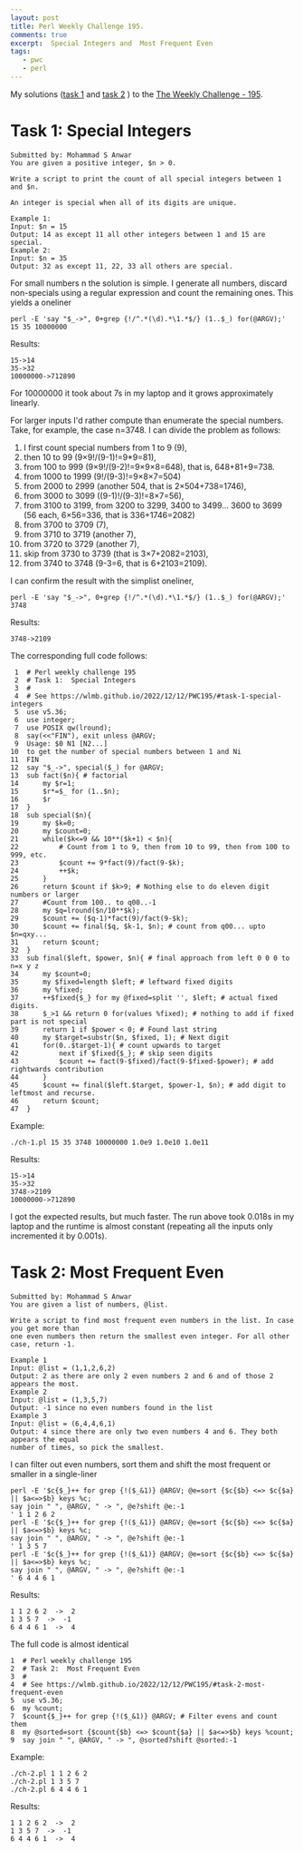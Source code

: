 ```yaml
---
layout: post
title: Perl Weekly Challenge 195.
comments: true
excerpt:  Special Integers and  Most Frequent Even
tags:
   - pwc
   - perl
---
```


My solutions
([task 1](https://github.com/wlmb/perlweeklychallenge-club/blob/master/challenge-195/wlmb/perl/ch-1.pl)
and
[task 2](https://github.com/wlmb/perlweeklychallenge-club/blob/master/challenge-195/wlmb/perl/ch-2.pl)
)
to the  [The Weekly Challenge - 195](https://theweeklychallenge.org/blog/perl-weekly-challenge-195).


# Task 1: Special Integers

    Submitted by: Mohammad S Anwar
    You are given a positive integer, $n > 0.

    Write a script to print the count of all special integers between 1 and $n.

    An integer is special when all of its digits are unique.

    Example 1:
    Input: $n = 15
    Output: 14 as except 11 all other integers between 1 and 15 are special.
    Example 2:
    Input: $n = 35
    Output: 32 as except 11, 22, 33 all others are special.

For small numbers n the solution is simple. I generate all numbers,
discard non-specials using a regular expression and count the
remaining ones. This yields a oneliner

    perl -E 'say "$_->", 0+grep {!/^.*(\d).*\1.*$/} (1..$_) for(@ARGV);' 15 35 10000000

Results:

    15->14
    35->32
    10000000->712890

For 10000000 it took about 7s in my laptop and it grows approximately linearly.

For larger inputs I'd rather compute than enumerate the special
numbers. Take, for example, the case n=3748. I can divide the
problem as follows:

1.  I first count special numbers from 1 to 9 (9),
2.  then 10 to 99 (9×9!/(9-1)!=9\*9=81),
3.  from 100 to 999 (9×9!/(9-2)!=9×9×8=648), that is, 648+81+9=738.
4.  from 1000 to 1999 (9!/(9-3)!=9×8×7=504)
5.  from 2000 to 2999 (another 504, that is 2×504+738=1746),
6.  from 3000 to 3099 ((9-1)!/(9-3)!=8×7=56),
7.  from 3100 to 3199, from 3200 to 3299, 3400 to 3499… 3600 to 3699
    (56 each, 6×56=336, that is 336+1746=2082)
8.  from 3700 to 3709 (7),
9.  from 3710 to 3719 (another 7),
10. from 3720 to 3729 (another 7),
11. skip from 3730 to 3739 (that is 3×7+2082=2103),
12. from 3740 to 3748 (9-3=6, that is 6+2103=2109).

I can confirm the result with the simplist oneliner,

    perl -E 'say "$_->", 0+grep {!/^.*(\d).*\1.*$/} (1..$_) for(@ARGV);' 3748

Results:

    3748->2109

The corresponding full code follows:

     1  # Perl weekly challenge 195
     2  # Task 1:  Special Integers
     3  #
     4  # See https://wlmb.github.io/2022/12/12/PWC195/#task-1-special-integers
     5  use v5.36;
     6  use integer;
     7  use POSIX qw(lround);
     8  say(<<"FIN"), exit unless @ARGV;
     9  Usage: $0 N1 [N2...]
    10  to get the number of special numbers between 1 and Ni
    11  FIN
    12  say "$_->", special($_) for @ARGV;
    13  sub fact($n){ # factorial
    14      my $r=1;
    15      $r*=$_ for (1..$n);
    16      $r
    17  }
    18  sub special($n){
    19      my $k=0;
    20      my $count=0;
    21      while($k<=9 && 10**($k+1) < $n){
    22          # Count from 1 to 9, then from 10 to 99, then from 100 to 999, etc.
    23          $count += 9*fact(9)/fact(9-$k);
    24          ++$k;
    25      }
    26      return $count if $k>9; # Nothing else to do eleven digit numbers or larger
    27      #Count from 100.. to q00..-1
    28      my $q=lround($n/10**$k);
    29      $count += ($q-1)*fact(9)/fact(9-$k);
    30      $count += final($q, $k-1, $n); # count from q00... upto $n=qxy...
    31      return $count;
    32  }
    33  sub final($left, $power, $n){ # final approach from left 0 0 0 to n=x y z
    34      my $count=0;
    35      my $fixed=length $left; # leftward fixed digits
    36      my %fixed;
    37      ++$fixed{$_} for my @fixed=split '', $left; # actual fixed digits.
    38      $_>1 && return 0 for(values %fixed); # nothing to add if fixed part is not special
    39      return 1 if $power < 0; # Found last string
    40      my $target=substr($n, $fixed, 1); # Next digit
    41      for(0..$target-1){ # count upwards to target
    42          next if $fixed{$_}; # skip seen digits
    43          $count += fact(9-$fixed)/fact(9-$fixed-$power); # add rightwards contribution
    44      }
    45      $count += final($left.$target, $power-1, $n); # add digit to leftmost and recurse.
    46      return $count;
    47  }

Example:

    ./ch-1.pl 15 35 3748 10000000 1.0e9 1.0e10 1.0e11

Results:

    15->14
    35->32
    3748->2109
    10000000->712890

I got the expected results, but much faster. The run above took
0.018s in my laptop and the runtime is almost constant (repeating all the
inputs only incremented it by 0.001s).


# Task 2: Most Frequent Even

    Submitted by: Mohammad S Anwar
    You are given a list of numbers, @list.

    Write a script to find most frequent even numbers in the list. In case you get more than
    one even numbers then return the smallest even integer. For all other case, return -1.

    Example 1
    Input: @list = (1,1,2,6,2)
    Output: 2 as there are only 2 even numbers 2 and 6 and of those 2 appears the most.
    Example 2
    Input: @list = (1,3,5,7)
    Output: -1 since no even numbers found in the list
    Example 3
    Input: @list = (6,4,4,6,1)
    Output: 4 since there are only two even numbers 4 and 6. They both appears the equal
    number of times, so pick the smallest.

I can filter out even numbers, sort them and shift the most frequent
or smaller in a single-liner

    perl -E '$c{$_}++ for grep {!($_&1)} @ARGV; @e=sort {$c{$b} <=> $c{$a} || $a<=>$b} keys %c;
    say join " ", @ARGV, " -> ", @e?shift @e:-1
    ' 1 1 2 6 2
    perl -E '$c{$_}++ for grep {!($_&1)} @ARGV; @e=sort {$c{$b} <=> $c{$a} || $a<=>$b} keys %c;
    say join " ", @ARGV, " -> ", @e?shift @e:-1
    ' 1 3 5 7
    perl -E '$c{$_}++ for grep {!($_&1)} @ARGV; @e=sort {$c{$b} <=> $c{$a} || $a<=>$b} keys %c;
    say join " ", @ARGV, " -> ", @e?shift @e:-1
    ' 6 4 4 6 1

Results:

    1 1 2 6 2  ->  2
    1 3 5 7  ->  -1
    6 4 4 6 1  ->  4

The full code is almost identical

    1  # Perl weekly challenge 195
    2  # Task 2:  Most Frequent Even
    3  #
    4  # See https://wlmb.github.io/2022/12/12/PWC195/#task-2-most-frequent-even
    5  use v5.36;
    6  my %count;
    7  $count{$_}++ for grep {!($_&1)} @ARGV; # Filter evens and count them
    8  my @sorted=sort {$count{$b} <=> $count{$a} || $a<=>$b} keys %count;
    9  say join " ", @ARGV, " -> ", @sorted?shift @sorted:-1

Example:

    ./ch-2.pl 1 1 2 6 2
    ./ch-2.pl 1 3 5 7
    ./ch-2.pl 6 4 4 6 1

Results:

    1 1 2 6 2  ->  2
    1 3 5 7  ->  -1
    6 4 4 6 1  ->  4
